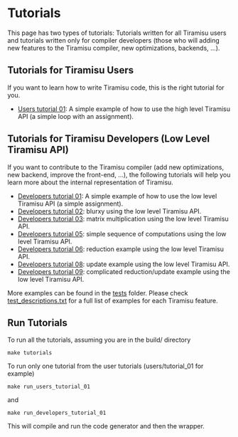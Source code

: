 # Tutorials

This page has two types of tutorials: Tutorials written for all Tiramisu users and tutorials written only for compiler developers (those who will adding new features to the Tiramisu compiler, new optimizations, backends, ...).

## Tutorials for Tiramisu Users
If you want to learn how to write Tiramisu code, this is the right tutorial
for you.

- [Users tutorial 01](users/tutorial_01/tutorial_01.cpp): A simple example of how to use the high level Tiramisu API (a simple loop with an assignment).


## Tutorials for Tiramisu Developers (Low Level Tiramisu API)

If you want to contribute to the Tiramisu compiler (add new
optimizations, new backend, improve the front-end, ...), the following
tutorials will help you learn more about the internal representation
of Tiramisu.

- [Developers tutorial 01](developers/tutorial_01/tutorial_01.cpp): A simple example of how to use the low level Tiramisu API (a simple assignment).
- [Developers tutorial 02](developers/tutorial_02/tutorial_02.cpp): blurxy using the low level Tiramisu API.
- [Developers tutorial 03](developers/tutorial_03/tutorial_03.cpp): matrix multiplication using the low level Tiramisu API.
- [Developers tutorial 05](developers/tutorial_05/tutorial_05.cpp): simple sequence of computations using the low level Tiramisu API.
- [Developers tutorial 06](developers/tutorial_06/tutorial_06.cpp): reduction example using the low level Tiramisu API.
- [Developers tutorial 08](developers/tutorial_08/tutorial_08.cpp): update example using the low level Tiramisu API.
- [Developers tutorial 09](developers/tutorial_09/tutorial_09.cpp): complicated reduction/update example using the low level Tiramisu API.

More examples can be found in the [tests](tests/) folder. Please check [test_descriptions.txt](tests/test_descriptions.txt) for a full list of examples for each Tiramisu feature.

## Run Tutorials

To run all the tutorials, assuming you are in the build/ directory

    make tutorials
    
To run only one tutorial from the user tutorials (users/tutorial_01 for example)

    make run_users_tutorial_01

and

    make run_developers_tutorial_01
    
This will compile and run the code generator and then the wrapper.

